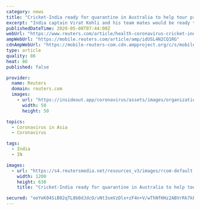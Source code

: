 ```yaml
---
category: news
title: "Cricket-India ready for quarantine in Australia to help tour proceed: official"
excerpt: "India captain Virat Kohli and his team mates would be ready to spend two weeks in quarantine in Australia if that helped the tour go ahead as planned later this year, a top official of the Indian board has said."
publishedDateTime: 2020-05-08T07:44:00Z
webUrl: "https://www.reuters.com/article/health-coronavirus-cricket-india-idUSL4N2CQ1RG"
ampWebUrl: "https://mobile.reuters.com/article/amp/idUSL4N2CQ1RG"
cdnAmpWebUrl: "https://mobile-reuters-com.cdn.ampproject.org/c/s/mobile.reuters.com/article/amp/idUSL4N2CQ1RG"
type: article
quality: 86
heat: 86
published: false

provider:
  name: Reuters
  domain: reuters.com
  images:
    - url: "https://insideout.app/coronavirus/assets/images/organizations/reuters.com-50x50.jpg"
      width: 50
      height: 50

topics:
  - Coronavirus in Asia
  - Coronavirus

tags:
  - India
  - IN

images:
  - url: "https://s4.reutersmedia.net/resources_v3/images/rcom-default.png"
    width: 1200
    height: 630
    title: "Cricket-India ready for quarantine in Australia to help tour proceed: official"

secured: "oeYeK04SiB02qTL8b0dJdcO/vNt3smVzDlx+zF4n+V/wThNfHHz2ABVrRk7kFGT2UjjGlbfZgkxX6yyL3Nz8yR7JqNF2A5X8rrwKJX11X+6O3EcJnM3qcM6NvJO4Ww+/P89jwNmsUCS4m/QmSOAFa1QBMXppfQXQ0sObtWa/xMumjR6YJ/N/CTVFeJ4wqzgDEZXY4xqFN3G7UCIdMimiH7sc4Q62ywFhtf4uQ5KJhlWRQHpvkhVKqFR1X0iu2yAKgSiI964bKNW1JyMw4wcN6PtQBoqE5o4hdQWG62kcpJvDTgRCGdulBOYqh8NC1DxK;Zr3uYeI7AAIjt9I4xxK1yg=="
---
```


